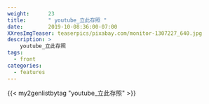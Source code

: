 ```yaml
---
weight:      23
title:       " youtube_立此存照 "
date:        2019-10-08:36:00-07:00
XXresImgTeaser: teaserpics/pixabay.com/monitor-1307227_640.jpg
description: >
    youtube_立此存照
tags:
  - front
categories:
  - features
---
```


{{< my2genlistbytag "youtube_立此存照" >}}
